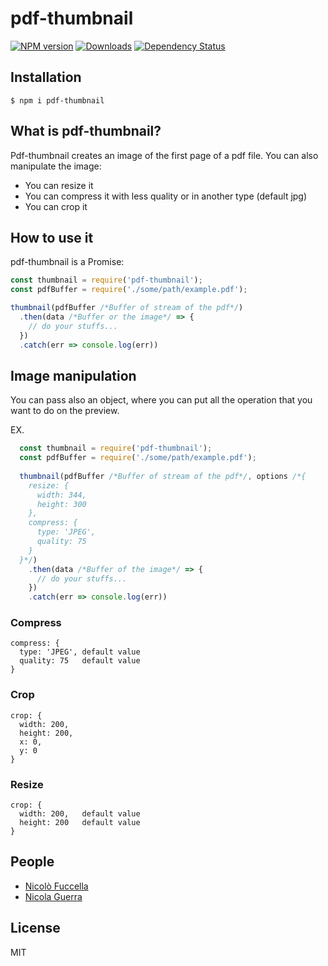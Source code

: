 # pdf-thumbnail

[![NPM version][npm-image]][npm-url] [![Downloads][downloads-image]][npm-url] [![Dependency Status][dependencies-image]][dependencies-url]

[npm-url]: https://www.npmjs.com/package/pdf-thumbnail
[npm-image]: http://img.shields.io/npm/v/pdf-thumbnail.svg?style=flat
[downloads-image]: https://img.shields.io/npm/dm/pdf-thumbnail.svg?style=flat-square
[dependencies-image]: https://david-dm.org/nico.fuccella/pdf-thumbnail.svg
[dependencies-url]: href="https://david-dm.org/nico.fuccella/pdf-thumbnail

## Installation

    $ npm i pdf-thumbnail

## What is pdf-thumbnail?

Pdf-thumbnail creates an image of the first page of a pdf file. You can also manipulate the image:
  
  * You can resize it
  * You can compress it with less quality or in another type (default jpg)
  * You can crop it
  
## How to use it

pdf-thumbnail is a Promise:

```javascript
const thumbnail = require('pdf-thumbnail');
const pdfBuffer = require('./some/path/example.pdf');

thumbnail(pdfBuffer /*Buffer of stream of the pdf*/)
  .then(data /*Buffer or the image*/ => {
    // do your stuffs...
  })
  .catch(err => console.log(err))
```

## Image manipulation

You can pass also an object, where you can put all the operation that you want to do on the preview.

EX. 

```javascript
  const thumbnail = require('pdf-thumbnail');
  const pdfBuffer = require('./some/path/example.pdf');
  
  thumbnail(pdfBuffer /*Buffer of stream of the pdf*/, options /*{
    resize: {
      width: 344,
      height: 300 
    },
    compress: {
      type: 'JPEG',
      quality: 75
    }
  }*/)
    .then(data /*Buffer of the image*/ => {
      // do your stuffs...
    })
    .catch(err => console.log(err))
```

### Compress

    compress: {
      type: 'JPEG', default value
      quality: 75   default value
    }

### Crop

    crop: {
      width: 200,
      height: 200,
      x: 0,
      y: 0
    }

### Resize

    crop: {
      width: 200,   default value
      height: 200   default value
    }

## People

- [Nicolò Fuccella](https://github.com/nicoFuccella)
- [Nicola Guerra](https://github.com/Ng2k)

## License
MIT
